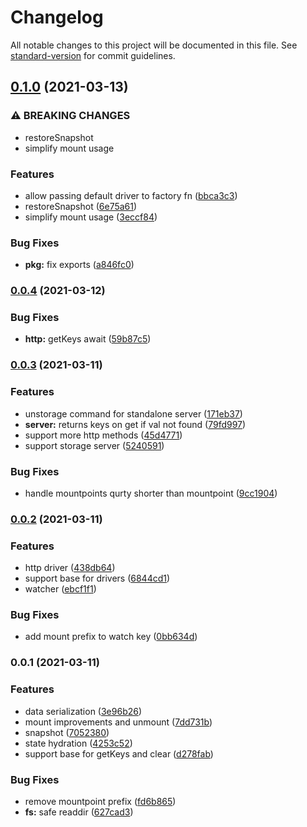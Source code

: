 # Changelog

All notable changes to this project will be documented in this file. See [standard-version](https://github.com/conventional-changelog/standard-version) for commit guidelines.

## [0.1.0](https://github.com/unjsio/unstorage/compare/v0.0.4...v0.1.0) (2021-03-13)


### ⚠ BREAKING CHANGES

* restoreSnapshot
* simplify mount usage

### Features

* allow passing default driver to factory fn ([bbca3c3](https://github.com/unjsio/unstorage/commit/bbca3c3ca031a5193b89d2dedc63e6b22c15a431))
* restoreSnapshot ([6e75a61](https://github.com/unjsio/unstorage/commit/6e75a615c85a79bc98eb0c839fbd2ae8fedac535))
* simplify mount usage ([3eccf84](https://github.com/unjsio/unstorage/commit/3eccf8471154a4cac4c2c9e006e5fa2d3607ed5b))


### Bug Fixes

* **pkg:** fix exports ([a846fc0](https://github.com/unjsio/unstorage/commit/a846fc0d9bc1ae034c893d168c177fc066c26711))

### [0.0.4](https://github.com/unjsio/unstorage/compare/v0.0.3...v0.0.4) (2021-03-12)


### Bug Fixes

* **http:** getKeys await ([59b87c5](https://github.com/unjsio/unstorage/commit/59b87c53f24413a3fce7843f9ff73d05f77c8139))

### [0.0.3](https://github.com/unjsio/unstorage/compare/v0.0.2...v0.0.3) (2021-03-11)


### Features

* unstorage command for standalone server ([171eb37](https://github.com/unjsio/unstorage/commit/171eb37cdda061b24870c1a799a618e5b87126ad))
* **server:** returns keys on get if val not found ([79fd997](https://github.com/unjsio/unstorage/commit/79fd997e59c27df78cc4db9e156052d16f764c95))
* support more http methods ([45d4771](https://github.com/unjsio/unstorage/commit/45d47711c67dd73d1da4acfc56ebb5951cb2d387))
* support storage server ([5240591](https://github.com/unjsio/unstorage/commit/5240591ea83df43a83d90c134d1a9cf47d0d6784))


### Bug Fixes

* handle mountpoints qurty shorter than mountpoint ([9cc1904](https://github.com/unjsio/unstorage/commit/9cc1904c0d68a1d319a850f743cd2d48ef573040))

### [0.0.2](https://github.com/unjsio/unstorage/compare/v0.0.1...v0.0.2) (2021-03-11)


### Features

* http driver ([438db64](https://github.com/unjsio/unstorage/commit/438db6427602a08343c8836a3386b9d712ca6ee9))
* support base for drivers ([6844cd1](https://github.com/unjsio/unstorage/commit/6844cd11373c7aeee49780322d4c23c48342eb8a))
* watcher ([ebcf1f1](https://github.com/unjsio/unstorage/commit/ebcf1f1a742756b78adaa955bdc90615554404cf))


### Bug Fixes

* add mount prefix to watch key ([0bb634d](https://github.com/unjsio/unstorage/commit/0bb634dcc51de2f32f2b2b892efa9090ef2c6885))

### 0.0.1 (2021-03-11)


### Features

* data serialization ([3e96b26](https://github.com/unjsio/unstorage/commit/3e96b262385f47df837dc664190b9c33e5afdd72))
* mount improvements and unmount ([7dd731b](https://github.com/unjsio/unstorage/commit/7dd731b3c27675ff81cf45b2d7425268ff86d300))
* snapshot ([7052380](https://github.com/unjsio/unstorage/commit/7052380cffa27fba877be575dd46aeaee3b98e3a))
* state hydration ([4253c52](https://github.com/unjsio/unstorage/commit/4253c526f8d5279ff13f9364427418a0d7cfd16a))
* support base for getKeys and clear ([d278fab](https://github.com/unjsio/unstorage/commit/d278fab9a43316f77a7b3ec6d67bc34089e1b34d))


### Bug Fixes

* remove mountpoint prefix ([fd6b865](https://github.com/unjsio/unstorage/commit/fd6b865ac1abf7f9fa67dc8d54aef8911331e1a4))
* **fs:** safe readdir ([627cad3](https://github.com/unjsio/unstorage/commit/627cad3173955b2dabd70b500f59b1f0932a043a))
